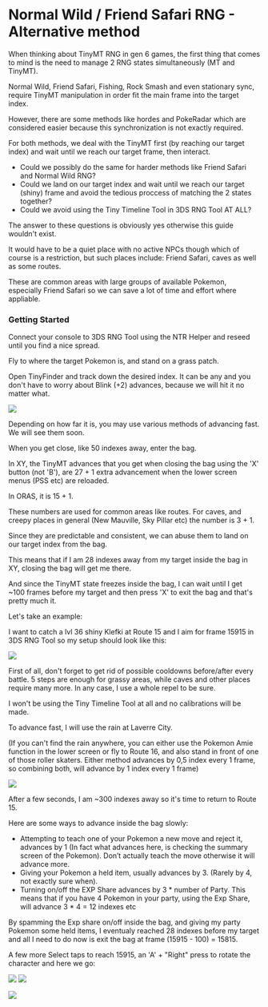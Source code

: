 # Normal Wild / Friend Safari RNG - Alternative method

When thinking about TinyMT RNG in gen 6 games, the first thing that comes to mind is the need to manage 2 RNG states simultaneously (MT and TinyMT). 

Normal Wild, Friend Safari, Fishing, Rock Smash and even stationary sync, require TinyMT manipulation in order fit the main frame into the target index.

However, there are some methods like hordes and PokeRadar which are considered easier because this synchronization is not exactly required.

For both methods, we deal with the TinyMT first (by reaching our target index) and wait until we reach our target frame, then interact.

* Could we possibly do the same for harder methods like Friend Safari and Normal Wild RNG?
* Could we land on our target index and wait until we reach our target (shiny) frame and avoid the tedious proccess of matching the 2 states together?
* Could we avoid using the Tiny Timeline Tool in 3DS RNG Tool AT ALL?

The answer to these questions is obviously yes otherwise this guide wouldn't exist. 

It would have to be a quiet place with no active NPCs though which of course is a restriction, but such places include: Friend Safari, caves as well as some routes.

These are common areas with large groups of available Pokemon, especially Friend Safari so we can save a lot of time and effort where appliable.

### Getting Started

Connect your console to 3DS RNG Tool using the NTR Helper and reseed until you find a nice spread.

Fly to where the target Pokemon is, and stand on a grass patch.

Open TinyFinder and track down the desired index.
It can be any and you don't have to worry about Blink (+2) advances, because we will hit it no matter what.

![](https://i.imgur.com/pHssMu5.png)

Depending on how far it is, you may use various methods of advancing fast. We will see them soon.

When you get close, like 50 indexes away, enter the bag.

In XY, the TinyMT advances that you get when closing the bag using the 'X' button (not 'B'), are 27 + 1 extra advancement when the lower screen menus (PSS etc) are reloaded.

In ORAS, it is 15 + 1.

These numbers are used for common areas like routes. For caves, and creepy places in general (New Mauville, Sky Pillar etc) the number is 3 + 1.

Since they are predictable and consistent, we can abuse them to land on our target index from the bag.

This means that if I am 28 indexes away from my target inside the bag in XY, closing the bag will get me there.

And since the TinyMT state freezes inside the bag, I can wait until I get ~100 frames before my target and then press 'X' to exit the bag and that's pretty much it.

Let's take an example:

I want to catch a lvl 36 shiny Klefki at Route 15 and I aim for frame 15915 in 3DS RNG Tool so my setup should look like this:

![](https://i.imgur.com/37uKB8X.png)

First of all, don't forget to get rid of possible cooldowns before/after every battle. 5 steps are enough for grassy areas, while caves and other places require many more.
In any case, I use a whole repel to be sure.

I won't be using the Tiny Timeline Tool at all and no calibrations will be made.

To advance fast, I will use the rain at Laverre City.

(If you can't find the rain anywhere, you can either use the Pokemon Amie function in the lower screen or fly to Route 16, 
and also stand in front of one of those roller skaters.
Either method advances by 0,5 index every 1 frame, so combining both, will advance by 1 index every 1 frame)

![](https://i.imgur.com/Hrp9Tyy.png)

After a few seconds, I am ~300 indexes away so it's time to return to Route 15.

Here are some ways to advance inside the bag slowly:

* Attempting to teach one of your Pokemon a new move and reject it, advances by 1 (In fact what advances here, is checking the summary screen of the Pokemon). 
Don’t actually teach the move otherwise it will advance more.
* Giving your Pokemon a held item, usually advances by 3. (Rarely by 4, not exactly sure when).
* Turning on/off the EXP Share advances by 3 * number of Party. This means that if you have 4 Pokemon in your party, using the Exp Share, will advance 3 * 4 = 12 indexes etc

By spamming the Exp share on/off inside the bag, and giving my party Pokemon some held items, 
I eventualy reached 28 indexes before my target and all I need to do now is exit the bag at frame (15915 - 100) = 15815.

A few more Select taps to reach 15915, an 'A' + "Right" press to rotate the character and here we go: 

![](https://i.imgur.com/1P9JTHR.png)
![](https://i.imgur.com/Pode3HO.png)

![](https://i.imgur.com/67mQmcc.png)
